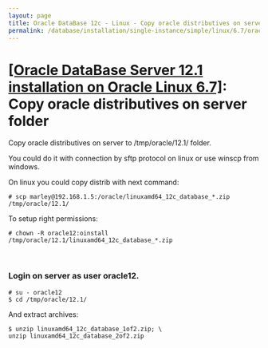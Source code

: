 ```yaml
---
layout: page
title: Oracle DataBase 12c - Linux - Copy oracle distributives on server
permalink: /database/installation/single-instance/simple/linux/6.7/oracle/12.1/copy-oracle-distrib-on-server/
---
```


# <a href="/database/installation/single-instance/simple/linux/6.7/oracle/12.1/">[Oracle DataBase Server 12.1 installation on Oracle Linux 6.7]</a>: Copy oracle distributives on server folder


Copy oracle distributives on server to /tmp/oracle/12.1/ folder.

You could do it with connection by sftp protocol on linux or use winscp from windows.

On linux you could copy distrib with next command:

	# scp marley@192.168.1.5:/oracle/linuxamd64_12c_database_*.zip /tmp/oracle/12.1/

To setup right permissions:

	# chown -R oracle12:oinstall /tmp/oracle/12.1/linuxamd64_12c_database_*.zip



<br/>

### Login on server as user oracle12.

	# su - oracle12
	$ cd /tmp/oracle/12.1/

And extract archives:

	$ unzip linuxamd64_12c_database_1of2.zip; \
	unzip linuxamd64_12c_database_2of2.zip
